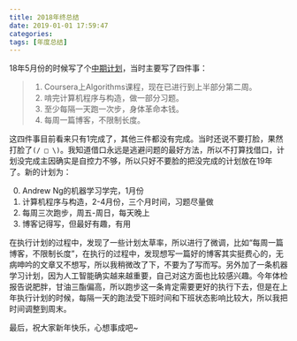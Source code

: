 ```yaml
---
title: 2018年终总结
date: 2019-01-01 17:59:47
categories:
tags: [年度总结]
---
```

18年5月份的时候写了个[中期计划](https://naosense.github.io/2018/05/25/2018%E4%B8%AD%E6%9C%9F%E8%AE%A1%E5%88%92/)，当时主要写了四件事：

> 1. Coursera上Algorithms课程，现在已进行到上半部分第二周。
> 2. 啃完计算机程序与构造，做一部分习题。
> 3. 至少每隔一天跑一次步，身体革命本钱。
> 4. 每周一篇博客，不限制长度。

<!--more-->

这四件事目前看来只有1完成了，其他三件都没有完成。当时还说不要打脸，果然打脸了`(/ □ \)`。我知道借口永远是逃避问题的最好方法，所以不打算找借口，计划没完成主因确实是自控力不够，所以只好不要脸的把没完成的计划放在19年了。新的计划为：

0. Andrew Ng的机器学习学完，1月份
1. 计算机程序与构造，2-4月份，三个月时间，习题尽量做
2. 每周三次跑步，周五-周日，每天晚上
3. 博客记得写，但最好有趣，有用

在执行计划的过程中，发现了一些计划太草率，所以进行了微调，比如“每周一篇博客，不限制长度”，在执行的过程中，发现想写一篇好的博客其实挺费心的，无病呻吟的文章又不想写，所以我稍微改了下，不要为了写而写。另外加了一条机器学习计划，因为人工智能确实越来越重要，自己对这方面也比较感兴趣。今年体检报告说肥胖，甘油三酯偏高，所以跑步这一条肯定需要更好的执行下去，但是在上年执行计划的时候，每隔一天的跑法受下班时间和下班状态影响比较大，所以我把时间调整到周末。

最后，祝大家新年快乐，心想事成吧~
